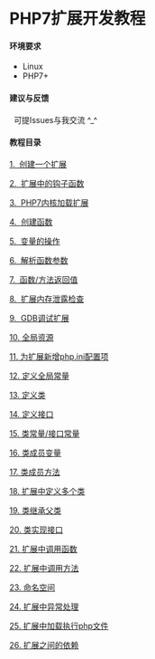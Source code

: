 # PHP7扩展开发教程

#### 环境要求
* Linux
* PHP7+

#### 建议与反馈
&nbsp;&nbsp;可提Issues与我交流 ^_^

#### 教程目录

[1.&nbsp; 创建一个扩展](./create_ext.md)

[2.&nbsp; 扩展中的钩子函数](./hook_functions.md)

[3.&nbsp; PHP7内核加载扩展](./load_ext.md)

[4.&nbsp; 创建函数](./create_function.md)

[5.&nbsp; 变量的操作](./var_op.md)

[6.&nbsp; 解析函数参数](./function_params.md)

[7.&nbsp; 函数/方法返回值](./function_method_return.md)

[8.&nbsp; 扩展内存泄露检查](./memory_leaks.md)

[9.&nbsp; GDB调试扩展](./gdb_debug.md)

[10. 全局资源](./globals_ref.md)

[11. 为扩展新增php.ini配置项](./add_php_ini.md)

[12. 定义全局常量](./constant.md)

[13. 定义类](./define_class.md)

[14. 定义接口](./define_interface.md)

[15. 类常量/接口常量](./class_interface_constants.md)

[16. 类成员变量](./class_var.md)

[17. 类成员方法](./class_method.md)

[18. 扩展中定义多个类](./define_more_class.md)

[19. 类继承父类](./class_extends.md)

[20. 类实现接口](./class_implements.md)

[21. 扩展中调用函数](./call_function.md)

[22. 扩展中调用方法](./call_method.md)

[23. 命名空间](./namespace.md)

[24. 扩展中异常处理](./exception.md)

[25. 扩展中加载执行php文件](./include.md)

[26. 扩展之间的依赖](./ext_deps.md)

